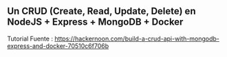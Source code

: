 ## Un CRUD (Create, Read, Update, Delete) en NodeJS + Express + MongoDB + Docker





Tutorial Fuente : https://hackernoon.com/build-a-crud-api-with-mongodb-express-and-docker-70510c6f706b
